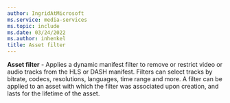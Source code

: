 ```yaml
---
author: IngridAtMicrosoft
ms.service: media-services
ms.topic: include
ms.date: 03/24/2022
ms.author: inhenkel
title: Asset filter
---
```


**Asset filter** - Applies a dynamic manifest filter to remove or restrict video or audio tracks from the HLS or DASH manifest. Filters can select tracks by bitrate, codecs, resolutions, languages, time range and more. A filter can be applied to an asset with which the filter was associated upon creation, and lasts for the lifetime of the asset.
